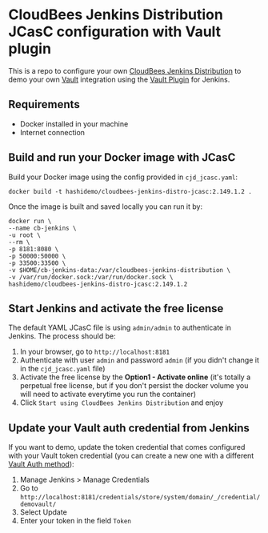 # CloudBees Jenkins Distribution JCasC configuration with Vault plugin

This is a repo to configure your own [CloudBees Jenkins Distribution]() to demo your own [Vault]() integration using the [Vault Plugin]() for Jenkins.

## Requirements

* Docker installed in your machine
* Internet connection

## Build and run your Docker image with JCasC

Build your Docker image using the config provided in `cjd_jcasc.yaml`:

```
docker build -t hashidemo/cloudbees-jenkins-distro-jcasc:2.149.1.2 .
```

Once the image is built and saved locally you can run it by:

```
docker run \
--name cb-jenkins \
-u root \
--rm \
-p 8181:8080 \
-p 50000:50000 \
-p 33500:33500 \
-v $HOME/cb-jenkins-data:/var/cloudbees-jenkins-distribution \
-v /var/run/docker.sock:/var/run/docker.sock \
hashidemo/cloudbees-jenkins-distro-jcasc:2.149.1.2
```

## Start Jenkins and activate the free license

The default YAML JCasC file is using `admin/admin` to authenticate in Jenkins. The process should be:

1. In your browser, go to `http://localhost:8181`
2. Authenticate with user `admin` and password `admin` (if you didn't change it in the `cjd_jcasc.yaml` file)
3. Activate the free license by the **Option1 - Activate online** (it's totally a perpetual free license, but if you don't persist the docker volume you will need to activate everytime you run the container)
4. Click `Start using CloudBees Jenkins Distribution` and enjoy

## Update your Vault auth credential from Jenkins

If you want to demo, update the token credential that comes configured with your Vault token credential (you can create a new one with a different [Vault Auth method]()):

1. Manage Jenkins > Manage Credentials
2. Go to `http://localhost:8181/credentials/store/system/domain/_/credential/demovault/`
3. Select Update
4. Enter your token in the field `Token`

